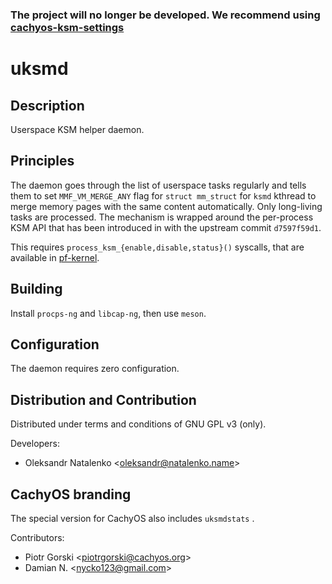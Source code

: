 ### The project will no longer be developed. We recommend using [cachyos-ksm-settings](https://github.com/CachyOS/CachyOS-PKGBUILDS/tree/master/cachyos-ksm-settings)

uksmd
=====

Description
-----------

Userspace KSM helper daemon.

Principles
----------

The daemon goes through the list of userspace tasks regularly and tells them to set `MMF_VM_MERGE_ANY` flag for `struct mm_struct` for `ksmd` kthread to merge memory pages with the same content automatically. Only long-living tasks are processed. The mechanism is wrapped around the per-process KSM API that has been introduced in with the upstream commit `d7597f59d1`.

This requires `process_ksm_{enable,disable,status}()` syscalls, that are available in [pf-kernel](https://codeberg.org/pf-kernel/linux).

Building
--------

Install `procps-ng` and `libcap-ng`, then use `meson`.

Configuration
-------------

The daemon requires zero configuration.

Distribution and Contribution
-----------------------------

Distributed under terms and conditions of GNU GPL v3 (only).

Developers:

* Oleksandr Natalenko &lt;oleksandr@natalenko.name&gt;

CachyOS branding
----------------

The special version for CachyOS also includes `uksmdstats` .

Contributors:

* Piotr Gorski &lt;piotrgorski@cachyos.org&gt;
* Damian N. &lt;nycko123@gmail.com&gt;
